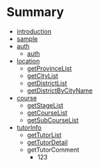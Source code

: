 # Summary

* [introduction](README.md)
* [sample](sample/getSearchFilterTypeList.md)
* [auth](auth.md)
   * [auth](auth.md)
* [location](location.md)
   * [getProvinceList](getprovincelist.md)
   * [getCityList](getcitylist.md)
   * [getDistrictList](getdistrictlist.md)
   * [getDistrictByCityName](getdistrictbycityname.md)
* [course](course.md)
   * [getStageList](getstagelist.md)
   * [getCourseList](getcourselist.md)
   * [getSubCourseList](getsubcourselist.md)
* [tutorInfo](tutorinfo.md)
   * [getTutorList](gettutorlist.md)
   * [getTutorDetail](gettutordetail.md)
   * getTutorComment
       * 123

